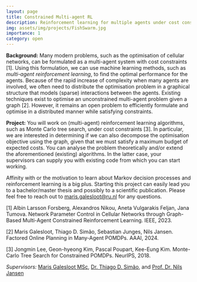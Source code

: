 ```yaml
---
layout: page
title: Constrained Multi-agent RL
description: Reinforcement learning for multiple agents under cost constraints
img: assets/img/projects/FishSwarm.jpg
importance: 1
category: open
---
```


**Background:** Many modern problems, such as the optimisation of cellular networks, can be formulated as a multi-agent system with cost constraints [1]. Using this formulation, we can use machine learning methods, such as _multi-agent reinforcement learning_, to find the optimal performance for the agents. Because of the rapid increase of complexity when many agents are involved, we often need to distribute the optimisation problem in a graphical structure that models (sparse) interactions between the agents. Existing techniques exist to optimise an unconstrained multi-agent problem given a graph [2]. However, it remains an open problem to efficiently formulate and optimise in a distributed manner while satisfying constraints.

**Project:** You will work on (multi-agent) reinforcement learning algorithms, such as Monte Carlo tree search, under cost constraints [3]. In particular, we are interested in determining if we can also decompose the optimisation objective using the graph, given that we must satisfy a maximum budget of expected costs. You can analyse the problem theoretically and/or extend the aforementioned (existing) algorithms. In the latter case, your supervisors can supply you with existing code from which you can start working.

Affinity with or the motivation to learn about Markov decision processes and reinforcement learning is a big plus. Starting this project can easily lead you to a bachelor/master thesis and possibly to a scientific publication. Please feel free to reach out to maris.galesloot@ru.nl for any questions.

[1] Albin Larsson Forsberg, Alexandros Nikou, Aneta Vulgarakis Feljan, Jana Tumova. Network Parameter Control in Cellular Networks through Graph-Based Multi-Agent Constrained Reinforcement Learning. IEEE, 2023.

[2] Maris Galesloot, Thiago D. Simão, Sebastian Junges, Nils Jansen. Factored Online Planning in Many-Agent POMDPs. AAAI, 2024.

[3] Jongmin Lee, Geon-hyeong Kim, Pascal Poupart, Kee-Eung Kim. Monte-Carlo Tree Search for Constrained POMDPs. NeurIPS, 2018.

*Supervisors:* [Maris Galesloot MSc](https://marisgg.github.io/), [Dr. Thiago D. Simão](https://tdsimao.github.io/), and [Prof. Dr. Nils Jansen](https://nilsjansen.org/)
